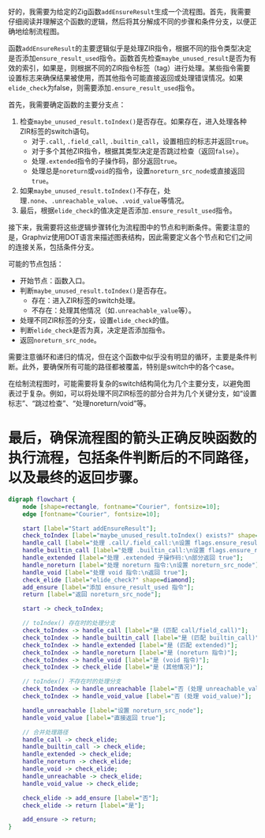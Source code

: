 好的，我需要为给定的Zig函数`addEnsureResult`生成一个流程图。首先，我需要仔细阅读并理解这个函数的逻辑，然后将其分解成不同的步骤和条件分支，以便正确地绘制流程图。

函数`addEnsureResult`的主要逻辑似乎是处理ZIR指令，根据不同的指令类型决定是否添加`ensure_result_used`指令。函数首先检查`maybe_unused_result`是否为有效的索引，如果是，则根据不同的ZIR指令标签（tag）进行处理。某些指令需要设置标志来确保结果被使用，而其他指令可能直接返回或处理错误情况。如果`elide_check`为false，则需要添加`.ensure_result_used`指令。

首先，我需要确定函数的主要分支点：

1. 检查`maybe_unused_result.toIndex()`是否存在。如果存在，进入处理各种ZIR标签的switch语句。
   - 对于`.call`, `.field_call`, `.builtin_call`，设置相应的标志并返回`true`。
   - 对于多个其他ZIR指令，根据其类型决定是否跳过检查（返回`false`）。
   - 处理`.extended`指令的子操作码，部分返回`true`。
   - 处理总是`noreturn`或`void`的指令，设置`noreturn_src_node`或直接返回`true`。
2. 如果`maybe_unused_result.toIndex()`不存在，处理`.none`、`.unreachable_value`、`.void_value`等情况。
3. 最后，根据`elide_check`的值决定是否添加`.ensure_result_used`指令。

接下来，我需要将这些逻辑步骤转化为流程图中的节点和判断条件。需要注意的是，Graphviz使用DOT语言来描述图表结构，因此需要定义各个节点和它们之间的连接关系，包括条件分支。

可能的节点包括：

- 开始节点：函数入口。
- 判断`maybe_unused_result.toIndex()`是否存在。
  - 存在：进入ZIR标签的switch处理。
  - 不存在：处理其他情况（如`.unreachable_value`等）。
- 处理不同ZIR标签的分支，设置`elide_check`的值。
- 判断`elide_check`是否为真，决定是否添加指令。
- 返回`noreturn_src_node`。

需要注意循环和递归的情况，但在这个函数中似乎没有明显的循环，主要是条件判断。此外，要确保所有可能的路径都被覆盖，特别是switch中的各个case。

在绘制流程图时，可能需要将复杂的switch结构简化为几个主要分支，以避免图表过于复杂。例如，可以将处理不同ZIR标签的部分合并为几个关键分支，如“设置标志”、“跳过检查”、“处理noreturn/void”等。

最后，确保流程图的箭头正确反映函数的执行流程，包括条件判断后的不同路径，以及最终的返回步骤。
================================================
```dot
digraph flowchart {
    node [shape=rectangle, fontname="Courier", fontsize=10];
    edge [fontname="Courier", fontsize=10];

    start [label="Start addEnsureResult"];
    check_toIndex [label="maybe_unused_result.toIndex() exists?" shape=diamond];
    handle_call [label="处理 .call/.field_call:\n设置 flags.ensure_result_used = true"];
    handle_builtin_call [label="处理 .builtin_call:\n设置 flags.ensure_result_used = true"];
    handle_extended [label="处理 .extended 子操作码:\n部分返回 true"];
    handle_noreturn [label="处理 noreturn 指令:\n设置 noreturn_src_node"];
    handle_void [label="处理 void 指令:\n返回 true"];
    check_elide [label="elide_check?" shape=diamond];
    add_ensure [label="添加 ensure_result_used 指令"];
    return [label="返回 noreturn_src_node"];

    start -> check_toIndex;

    // toIndex() 存在时的处理分支
    check_toIndex -> handle_call [label="是 (匹配 call/field_call)"];
    check_toIndex -> handle_builtin_call [label="是 (匹配 builtin_call)"];
    check_toIndex -> handle_extended [label="是 (匹配 extended)"];
    check_toIndex -> handle_noreturn [label="是 (noreturn 指令)"];
    check_toIndex -> handle_void [label="是 (void 指令)"];
    check_toIndex -> check_elide [label="是 (其他情况)"];

    // toIndex() 不存在时的处理分支
    check_toIndex -> handle_unreachable [label="否 (处理 unreachable_value)"];
    check_toIndex -> handle_void_value [label="否 (处理 void_value)"];

    handle_unreachable [label="设置 noreturn_src_node"];
    handle_void_value [label="直接返回 true"];

    // 合并处理路径
    handle_call -> check_elide;
    handle_builtin_call -> check_elide;
    handle_extended -> check_elide;
    handle_noreturn -> check_elide;
    handle_void -> check_elide;
    handle_unreachable -> check_elide;
    handle_void_value -> check_elide;

    check_elide -> add_ensure [label="否"];
    check_elide -> return [label="是"];

    add_ensure -> return;
}
```